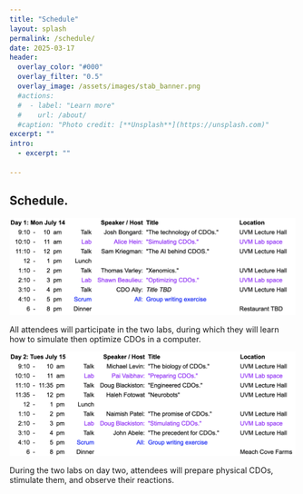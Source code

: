 ```yaml
---
title: "Schedule"
layout: splash
permalink: /schedule/
date: 2025-03-17
header:
  overlay_color: "#000"
  overlay_filter: "0.5"
  overlay_image: /assets/images/stab_banner.png
  #actions:
  #  - label: "Learn more"
  #    url: /about/
  #caption: "Photo credit: [**Unsplash**](https://unsplash.com)"
excerpt: ""
intro:
  - excerpt: ""

---
```

Schedule.
---

<img src="/assets/images/Day1.png" alt="day 1">

All attendees will participate in the two labs, during which they will learn how to simulate then optimize CDOs in a computer.

<img src="/assets/images/Day2.png" alt="day 2">

During the two labs on day two, attendees will prepare physical CDOs, stimulate them, and observe their reactions.

